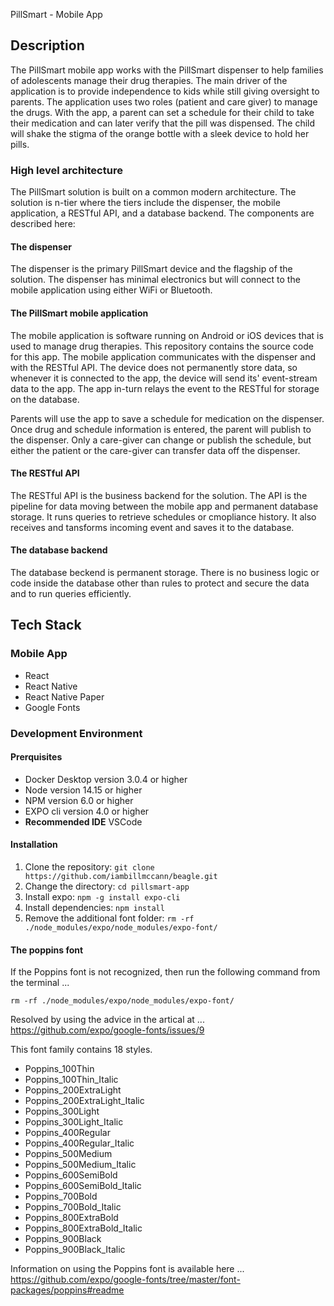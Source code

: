 PillSmart - Mobile App

## Description

The PillSmart mobile app works with the PillSmart dispenser to help families of adolescents manage their drug therapies. The main driver of the application is to provide independence to kids while still giving oversight to parents. The application uses two roles (patient and care giver) to manage the drugs. With the app, a parent can set a schedule for their child to take their medication and can later verify that the pill was dispensed. The child will shake the stigma of the orange bottle with a sleek device to hold her pills.

### High level architecture

The PillSmart solution is built on a common modern architecture. The solution is n-tier where the tiers include the dispenser, the mobile application, a RESTful API, and a database backend. The components are described here:

#### The dispenser

The dispenser is the primary PillSmart device and the flagship of the solution. The dispenser has minimal electronics but will connect to the mobile application using either WiFi or Bluetooth.

#### The PillSmart mobile application

The mobile application is software running on Android or iOS devices that is used to manage drug therapies. This repository contains the source code for this app. The mobile application communicates with the dispenser and with the RESTful API. The device does not permanently store data, so whenever it is connected to the app, the device will send its' event-stream data to the app. The app in-turn relays the event to the RESTful for storage on the database.

Parents will use the app to save a schedule for medication on the dispenser. Once drug and schedule information is entered, the parent will publish to the dispenser. Only a care-giver can change or publish the schedule, but either the patient or the care-giver can transfer data off the dispenser.

#### The RESTful API

The RESTful API is the business backend for the solution. The API is the pipeline for data moving between the mobile app and permanent database storage. It runs queries to retrieve schedules or cmopliance history. It also receives and tansforms incoming event and saves it to the database.

#### The database backend

The database beckend is permanent storage. There is no business logic or code inside the database other than rules to protect and secure the data and to run queries efficiently.

## Tech Stack

### Mobile App

- React
- React Native
- React Native Paper
- Google Fonts

### Development Environment

#### Prerquisites

- Docker Desktop version 3.0.4 or higher
- Node version 14.15 or higher
- NPM version 6.0 or higher
- EXPO cli version 4.0 or higher
- __Recommended IDE__ VSCode

#### Installation

1. Clone the repository: `git clone https://github.com/iambillmccann/beagle.git`
2. Change the directory: `cd pillsmart-app`
3. Install expo: `npm -g install expo-cli`
4. Install dependencies: `npm install`
5. Remove the additional font folder: `rm -rf ./node_modules/expo/node_modules/expo-font/`

#### The poppins font

If the Poppins font is not recognized, then run the following command from the terminal ...
```
rm -rf ./node_modules/expo/node_modules/expo-font/
```
Resolved by using the advice in the artical at ... https://github.com/expo/google-fonts/issues/9

This font family contains 18 styles.

- Poppins_100Thin
- Poppins_100Thin_Italic
- Poppins_200ExtraLight
- Poppins_200ExtraLight_Italic
- Poppins_300Light
- Poppins_300Light_Italic
- Poppins_400Regular
- Poppins_400Regular_Italic
- Poppins_500Medium
- Poppins_500Medium_Italic
- Poppins_600SemiBold
- Poppins_600SemiBold_Italic
- Poppins_700Bold
- Poppins_700Bold_Italic
- Poppins_800ExtraBold
- Poppins_800ExtraBold_Italic
- Poppins_900Black
- Poppins_900Black_Italic

Information on using the Poppins font is available here ... https://github.com/expo/google-fonts/tree/master/font-packages/poppins#readme
